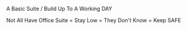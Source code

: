 A Basic Suite / Build Up To A Working DAY


Not All Have Office Suite = Stay Low = They Don't Know = Keep SAFE
